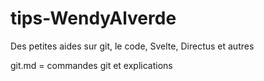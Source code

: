 # tips-WendyAlverde
Des petites aides sur git, le code, Svelte, Directus et autres

git.md = commandes git et explications
